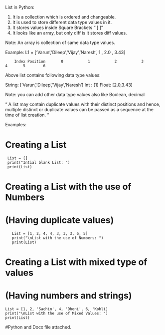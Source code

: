 List in Python:
  1)	It is a collection which is ordered and changeable.
  2)	It is used to store different data type values in it.
  3)	It stores values inside Square Brackets “ [ ]”
  4)	It looks like an array, but only diff is it stores diff values.
       
   
   Note: An array is collection of same data type values.

  Example:
                 L1  = [‘Varun’,’Dileep’,’Vijay’,’Naresh’, 1 , 2.0 , 3.43] 

        Index Position       0           1           2           3             4       5        6

Above list contains following data type values:

String: [‘Varun’,’Dileep’,’Vijay’,’Naresh’]
    Int : [1]
 Float: [2.0,3.43]

Note: you can add other data type values also like Boolean, decimal

“ A list may contain duplicate values with their distinct positions and hence, multiple distinct or duplicate values can be passed as a sequence at the time of list creation. “

Examples:
# Creating a List 
     List = [] 
     print("Intial blank List: ") 
     print(List) 
# Creating a List with  the use of Numbers 
# (Having duplicate values) 
       List = [1, 2, 4, 4, 3, 3, 3, 6, 5] 
       print("\nList with the use of Numbers: ")  
       print(List) 

# Creating a List with  mixed type of values 
# (Having numbers and strings) 
    List = [1, 2, 'Sachin', 4, 'Dhoni', 6, 'Kohli] 
    print("\nList with the use of Mixed Values: ") 
    print(List)

#Python and Docx file attached.
